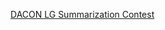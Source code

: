 [DACON LG Summarization Contest](https://dacon.io/competitions/official/235813/overview/description)
